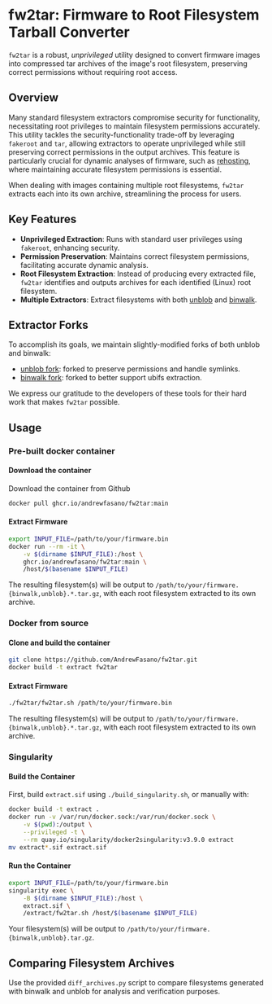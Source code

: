 # fw2tar: Firmware to Root Filesystem Tarball Converter

`fw2tar` is a robust, _unprivileged_ utility designed to convert firmware images into compressed tar archives of the image's root filesystem, preserving correct permissions without requiring root access.

## Overview

Many standard filesystem extractors compromise security for functionality, necessitating root privileges to maintain filesystem permissions accurately. This utility tackles the security-functionality trade-off by leveraging `fakeroot` and `tar`, allowing extractors to operate unprivileged while still preserving correct permissions in the output archives. This feature is particularly crucial for dynamic analyses of firmware, such as [rehosting](https://dspace.mit.edu/handle/1721.1/130505), where maintaining accurate filesystem permissions is essential.

When dealing with images containing multiple root filesystems, `fw2tar` extracts each into its own archive, streamlining the process for users.

## Key Features

- **Unprivileged Extraction**: Runs with standard user privileges using `fakeroot`, enhancing security.
- **Permission Preservation**: Maintains correct filesystem permissions, facilitating accurate dynamic analysis.
- **Root Filesystem Extraction**: Instead of producing every extracted file, `fw2tar` identifies and outputs archives for each identified (Linux) root filesystem.
- **Multiple Extractors**: Extract filesystems with both [unblob](https://github.com/onekey-sec/unblob/) and [binwalk](https://github.com/ReFirmLabs/binwalk).

## Extractor Forks
To accomplish its goals, we maintain slightly-modified forks of both unblob and binwalk:
- [unblob fork](https://github.com/andrewfasano/unblob): forked to preserve permissions and handle symlinks.
- [binwalk fork](https://github.com/andrewfasano/binwalk): forked to better support ubifs extraction.

We express our gratitude to the developers of these tools for their hard work that makes `fw2tar` possible.

## Usage

### Pre-built docker container

#### Download the container
Download the container from Github

```sh
docker pull ghcr.io/andrewfasano/fw2tar:main
```

#### Extract Firmware

```sh
export INPUT_FILE=/path/to/your/firmware.bin
docker run --rm -it \
    -v $(dirname $INPUT_FILE):/host \
    ghcr.io/andrewfasano/fw2tar:main \
    /host/$(basename $INPUT_FILE)
```

The resulting filesystem(s) will be output to `/path/to/your/firmware.{binwalk,unblob}.*.tar.gz`, with each root filesystem extracted to its own archive.

### Docker from source

#### Clone and build the container
```sh
git clone https://github.com/AndrewFasano/fw2tar.git
docker build -t extract fw2tar
```

#### Extract Firmware

```sh
./fw2tar/fw2tar.sh /path/to/your/firmware.bin
```

The resulting filesystem(s) will be output to `/path/to/your/firmware.{binwalk,unblob}.*.tar.gz`, with each root filesystem extracted to its own archive.

### Singularity

#### Build the Container

First, build `extract.sif` using `./build_singularity.sh`, or manually with:

```sh
docker build -t extract .
docker run -v /var/run/docker.sock:/var/run/docker.sock \
    -v $(pwd):/output \
    --privileged -t \
    --rm quay.io/singularity/docker2singularity:v3.9.0 extract
mv extract*.sif extract.sif
```

#### Run the Container

```sh
export INPUT_FILE=/path/to/your/firmware.bin
singularity exec \
    -B $(dirname $INPUT_FILE):/host \
    extract.sif \
    /extract/fw2tar.sh /host/$(basename $INPUT_FILE)
```

Your filesystem(s) will be output to `/path/to/your/firmware.{binwalk,unblob}.tar.gz`.

## Comparing Filesystem Archives

Use the provided `diff_archives.py` script to compare filesystems generated with
binwalk and unblob for analysis and verification purposes.